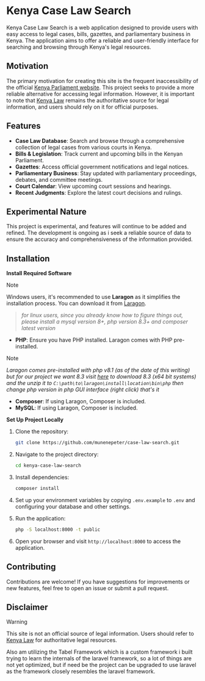# Kenya Case Law Search

Kenya Case Law Search is a web application designed to provide users with easy access to legal cases, bills, gazettes, and parliamentary business in Kenya. The application aims to offer a reliable and user-friendly interface for searching and browsing through Kenya's legal resources.

## Motivation

The primary motivation for creating this site is the frequent inaccessibility of the official [Kenya Parliament website](https://www.parliament.go.ke/). This project seeks to provide a more reliable alternative for accessing legal information. However, it is important to note that [Kenya Law](https://kenyalaw.org/) remains the authoritative source for legal information, and users should rely on it for official purposes.

## Features

- **Case Law Database**: Search and browse through a comprehensive collection of legal cases from various courts in Kenya.
- **Bills & Legislation**: Track current and upcoming bills in the Kenyan Parliament.
- **Gazettes**: Access official government notifications and legal notices.
- **Parliamentary Business**: Stay updated with parliamentary proceedings, debates, and committee meetings.
- **Court Calendar**: View upcoming court sessions and hearings.
- **Recent Judgments**: Explore the latest court decisions and rulings.

## Experimental Nature

This project is experimental, and features will continue to be added and refined. The development is ongoing as i seek a reliable source of data to ensure the accuracy and comprehensiveness of the information provided.

## Installation

**Install Required Software**

> [!NOTE]
> Windows users, it's recommended to use **Laragon** as it simplifies the installation process. You can download it from [Laragon](https://laragon.org/download/).

> _for linux users, since you already know how to figure things out, please install a mysql version 8+, php version 8.3+ and composer latest version_

- **PHP**: Ensure you have PHP installed. Laragon comes with PHP pre-installed.

> [!NOTE]     
> _Laragon comes pre-installed with php v8.1 (as of the date of this writing) but for our project we want 8.3 visit [here](https://windows.php.net/downloads/releases/archives/php-8.3.9-nts-Win32-vs16-x64.zip) to download 8.3 (x64 bit systems) and the unzip it to `C:\path\to\laragon\install\location\bin\php` then change php version in php GUI interface (right click) that's it_

- **Composer**: If using Laragon, Composer is included.
- **MySQL**: If using Laragon, Composer is included.

**Set Up Project Locally**

1. Clone the repository:
   ```sh
   git clone https://github.com/munenepeter/case-law-search.git
   ```

2. Navigate to the project directory:
   ```sh
   cd kenya-case-law-search
   ```

3. Install dependencies:
   ```sh
   composer install
   ```

4. Set up your environment variables by copying `.env.example` to `.env` and configuring your database and other settings.

5. Run the application:
   ```sh
   php -S localhost:8000 -t public
   ```

6. Open your browser and visit `http://localhost:8000` to access the application.

## Contributing

Contributions are welcome! If you have suggestions for improvements or new features, feel free to open an issue or submit a pull request.

## Disclaimer

> [!WARNING]  
> This site is not an official source of legal information. Users should refer to [Kenya Law](https://kenyalaw.org/) for authoritative legal resources.

Also am utilizing the Tabel Framework which is a custom framework i built trying to learn the internals of the laravel framework, so a lot of things are not yet optimized, but if need be the project can be upgraded to use laravel as the framework closely resembles the laravel framework.